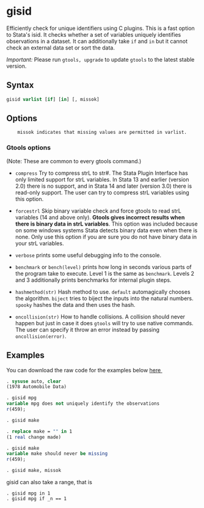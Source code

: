 gisid 
=====

Efficiently check for unique identifiers using C plugins.  This is a fast
option to Stata's isid. It checks whether a set of variables uniquely
identifies observations in a dataset. It can additionally take `if` and
`in` but it cannot check an external data set or sort the data.

_Important:_ Please run `gtools, upgrade` to update `gtools` to the
latest stable version.

Syntax
------

```stata
gisid varlist [if] [in] [, missok]
```

Options
-------

        missok indicates that missing values are permitted in varlist.

### Gtools options

(Note: These are common to every gtools command.)

- `compress` Try to compress strL to str#. The Stata Plugin Interface has
            only limited support for strL variables. In Stata 13 and
            earlier (version 2.0) there is no support, and in Stata 14
            and later (version 3.0) there is read-only support. The user
            can try to compress strL variables using this option.

- `forcestrl` Skip binary variable check and force gtools to read strL variables
            (14 and above only). __Gtools gives incorrect results when there is
            binary data in strL variables__. This option was included because on
            some windows systems Stata detects binary data even when there is none.
            Only use this option if you are sure you do not have binary data in your
            strL variables.

- `verbose` prints some useful debugging info to the console.

- `benchmark` or `bench(level)` prints how long in seconds various parts of the
            program take to execute. Level 1 is the same as `benchmark`. Levels
            2 and 3 additionally prints benchmarks for internal plugin steps.

- `hashmethod(str)` Hash method to use. `default` automagically chooses the
            algorithm. `biject` tries to biject the inputs into the
            natural numbers. `spooky` hashes the data and then uses the
            hash.

- `oncollision(str)` How to handle collisions. A collision should never happen
            but just in case it does `gtools` will try to use native
            commands. The user can specify it throw an error instead by
            passing `oncollision(error)`.

Examples
--------

You can download the raw code for the examples below
[here  <img src="https://upload.wikimedia.org/wikipedia/commons/6/64/Icon_External_Link.png" width="13px"/>](https://raw.githubusercontent.com/mcaceresb/stata-gtools/master/docs/examples/gisid.do)

```stata
. sysuse auto, clear
(1978 Automobile Data)

. gisid mpg
variable mpg does not uniquely identify the observations
r(459);

. gisid make

. replace make = "" in 1
(1 real change made)

. gisid make
variable make should never be missing
r(459);

. gisid make, missok
```

gisid can also take a range, that is
```
. gisid mpg in 1
. gisid mpg if _n == 1
```
